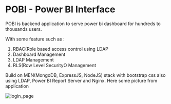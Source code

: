 # POBI - Power BI Interface

POBI is backend application to serve power bi dashboard for hundreds to thousands users.

With some feature such as :
1. RBAC(Role based access control using LDAP
2. Dashboard Management
3. LDAP Management
4. RLS(Row Level SecurityO Management

Build on MEN(MongoDB, ExpressJS, NodeJS) stack with bootstrap css also using LDAP, Power BI Report Server and Nginx.
Here some picture from application

![login_page](https://github.com/renosuprastiyo/pobi-powerbi-userinterface/blob/master/resources/login_page.jpg)
